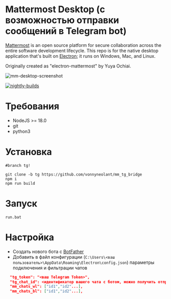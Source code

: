 # Mattermost Desktop (с возможностью отправки сообщений в Telegram bot)

[Mattermost](https://mattermost.com) is an open source platform for secure collaboration across the entire software development lifecycle. This repo is for the native desktop application that's built on [Electron](http://electron.atom.io/); it runs on Windows, Mac, and Linux.

Originally created as "electron-mattermost" by Yuya Ochiai.

![mm-desktop-screenshot](https://user-images.githubusercontent.com/52460000/146078917-e1ba8c1f-24e5-4613-8b4b-f3507422f4f2.png)

[![nightly-builds](https://github.com/mattermost/desktop/actions/workflows/nightly-builds.yaml/badge.svg)](https://github.com/mattermost/desktop/actions/workflows/nightly-builds.yaml)


# Требования

* NodeJS >= 18.0
* git 
* python3

# Установка

```
#branch tg!

git clone -b tg https://github.com/vonnyneolant/mm_tg_bridge
npm i
npm run build
```

# Запуск

```
run.bat
```

# Настройка

* Создать нового бота с [BotFather](https://timeweb.com/go?url=https%3A%2F%2Ft.me%2FBotFather&hash=cd9983e30a369b67a65802db524835fa3da74bbc)
* Добавить в файл конфигурации (`C:\Users\<ваш пользователь>\AppData\Roaming\Electron\config.json`) параметры подключения и фильтрации чатов

```json 
  "tg_token": "<ваш Telegram Token>",
  "tg_chat_id": <идентификатор вашего чата с ботом, можно получить отправив ему любое сообщение>,
  "mm_chats_wl": ["id1","id2"...],
  "mm_chats_bl": ["id1","id2"...],
```